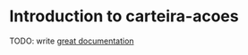 # Introduction to carteira-acoes

TODO: write [great documentation](http://jacobian.org/writing/what-to-write/)
